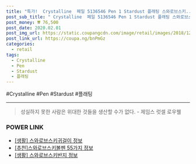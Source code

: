 ```yaml
--- 
title: "특가!  Crystalline  페일 5136546 Pen 1 Stardust 플래팅 스와로브스키..." 
post_sub_title: " Crystalline  페일 5136546 Pen 1 Stardust 플래팅 스와로브스키 1개 골드 Rollerball" 
post_money: ₩ 76,500 
post_date: 2020.02.01 
post_img_url: https://static.coupangcdn.com/image/retail/images/2018/12/14/10/3/b6eecd1b-5287-4fe7-8c5a-93522971b75d.jpg 
post_link_url: https://coupa.ng/bnPmGz 
categories: 
  - retail 
tags: 
  - Crystalline 
  - Pen 
  - Stardust 
  - 플래팅 
--- 
```

  #Crystalline #Pen #Stardust #플래팅 
<hr> 

> 성실하지 못한 사람은 위대한 것들을 생산할 수가 없다. - 제임스 럿셀 로우웰 


### POWER LINK

* <a href="https://blog.naver.com/sakai111/221768291913" target="_blank"> [생활] 스와로브스키귀걸이 정보 </a>
* <a href="https://blog.naver.com/fasyy4321/221792077931" target="_blank">[추천]스와로브스키볼펜 55가지 정보</a>
* <a href="https://blog.naver.com/santokki14/221769014799" target="_blank"> [생활] 스와로브스키반지 정보 </a>
